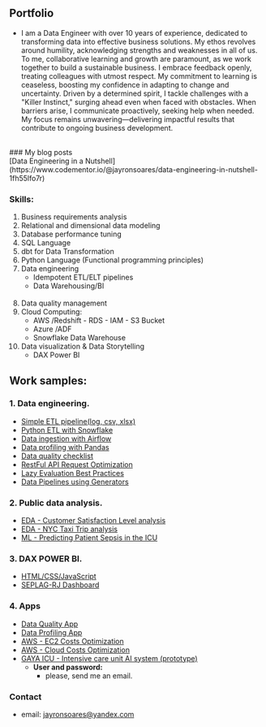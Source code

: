 ## Portfolio
- I am a Data Engineer with over 10 years of experience, dedicated to transforming data into effective business solutions. My ethos revolves around humility, acknowledging strengths and weaknesses in all of us. To me, collaborative learning and growth are paramount, as we work together to build a sustainable business. I embrace feedback openly, treating colleagues with utmost respect. My commitment to learning is ceaseless, boosting my confidence in adapting to change and uncertainty. Driven by a determined spirit, I tackle challenges with a "Killer Instinct," surging ahead even when faced with obstacles. When barriers arise, I communicate proactively, seeking help when needed. My focus remains unwavering—delivering impactful results that contribute to ongoing business development.
 
<br>
### My blog posts<br>
[Data Engineering in a Nutshell](https://www.codementor.io/@jayronsoares/data-engineering-in-nutshell-1fh55lfo7r)

### Skills:
1. Business requirements analysis
2. Relational and dimensional data modeling
3. Database performance tuning
4. SQL Language
5. dbt for Data Transformation
6. Python Language (Functional programming principles)
7. Data engineering 
    - Idempotent ETL/ELT pipelines
    - Data Warehousing/BI
    <br/><br/>
8. Data quality management
9. Cloud Computing: 
    - AWS /Redshift - RDS - IAM - S3 Bucket
    - Azure /ADF
    - Snowflake Data Warehouse
11. Data visualization & Data Storytelling 
    - DAX Power BI
    
## Work samples:

### 1. Data engineering.
- [Simple ETL pipeline(log, csv, xlsx)](https://github.com/jayronsoares/automated_data_engineering/blob/main/etl_pipe.py)
- [Python ETL with Snowflake](https://github.com/jayronsoares/snowflake_python/blob/main/snowflake_pandas.ipynb)
- [Data ingestion with Airflow](https://github.com/jayronsoares/Airflow-Data-Ingestion)
- [Data profiling with Pandas](https://github.com/jayronsoares/eda_profiling)
- [Data quality checklist](https://github.com/jayronsoares/healthcare_icu/blob/main/dqc.py)
- [RestFul API Request Optimization](https://github.com/jayronsoares/healthcare_icu/blob/9fa8ffade315bee63d2d718691320fb4d54b368b/RestFul%20API%20Request%20Optimization%20-%20Cache%20%26%20Pagination.py)
- [Lazy Evaluation Best Practices](https://github.com/jayronsoares/data_engineering_blog.git)
- [Data Pipelines using Generators](https://github.com/jayronsoares/de_pipelines_generators.git)

### 2. Public data analysis.
- [EDA - Customer Satisfaction Level analysis](https://github.com/jayronsoares/dados_publicos/blob/main/EDA.ipynb)
- [EDA - NYC Taxi Trip analysis](https://github.com/jayronsoares/taxi_trip_analysis/blob/main/analytics_engineer_case.ipynb)
- [ML - Predicting Patient Sepsis in the ICU](https://github.com/jayronsoares/healthcare_icu/blob/main/predict.py)

### 3. DAX POWER BI.
- [HTML/CSS/JavaScript](http://www.redeplan.planejamento.rj.gov.br/)
- [SEPLAG-RJ Dashboard](https://app.powerbi.com/view?r=eyJrIjoiZWFjM2U4ZjEtOGUwYS00NDZlLThkZmQtYjNiN2U0NDk1OTRjIiwidCI6ImRjYzllZTExLWQ1MTgtNDNmMS04YjNkLTEzYWE0NzBlMWNlZCJ9&pageName=ReportSection)

### 4. Apps
- [Data Quality App](https://github.com/jayronsoares/flaskdqc.git)
- [Data Profiling App](https://github.com/jayronsoares/data_profiling.git)
- [AWS - EC2 Costs Optimization](https://github.com/jayronsoares/aws_ec2_costs.git)
- [AWS - Cloud Costs Optimization](https://github.com/jayronsoares/aws_s3_rds_ec2_cco.git)
- [GAYA ICU - Intensive care unit AI system (prototype)](https://icu.gayaanalytics.com.br)
  - **User and password:**
    - please, send me an email.

### Contact ###
- email: jayronsoares@yandex.com
